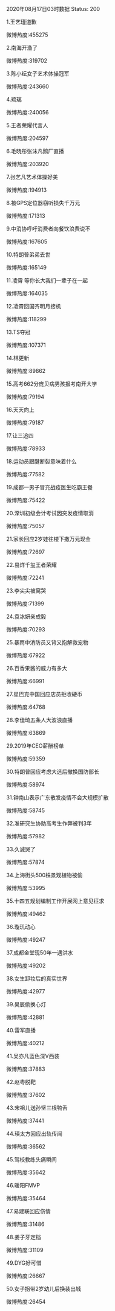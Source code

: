 2020年08月17日03时数据
Status: 200

1.王艺瑾道歉

微博热度:455275

2.南海开渔了

微博热度:319702

3.陈小纭女子艺术体操冠军

微博热度:243660

4.琉璃

微博热度:240056

5.王者荣耀代言人

微博热度:204597

6.毛晓彤张沫凡鹅厂直播

微博热度:203920

7.张艺凡艺术体操好美

微博热度:194913

8.被GPS定位器窃听损失千万元

微博热度:171313

9.中消协呼吁消费者向餐饮浪费说不

微博热度:167605

10.特朗普弟弟去世

微博热度:165149

11.凌霄 等你长大我们一辈子在一起

微博热度:164035

12.凌霄回国齐明月接机

微博热度:118299

13.TS夺冠

微博热度:107371

14.林更新

微博热度:89862

15.高考662分庞贝病男孩报考南开大学

微博热度:79194

16.天天向上

微博热度:79187

17.让三追四

微博热度:78933

18.运动员跟腱断裂意味着什么

微博热度:77582

19.成都一男子冒充战疫医生吃霸王餐

微博热度:75422

20.深圳初级会计考试因突发疫情取消

微博热度:75057

21.家长回应2岁娃往楼下撒万元现金

微博热度:72697

22.易烊千玺王者荣耀

微博热度:72241

23.李尖尖被窝哭

微博热度:71399

24.袁冰妍亲成毅

微博热度:70293

25.暴雨中消防员又背又抱解救宠物

微博热度:67922

26.百香果酱的威力有多大

微博热度:66991

27.星巴克中国回应店员拒收硬币

微博热度:64768

28.李佳琦五条人大波浪直播

微博热度:63869

29.2019年CEO薪酬榜单

微博热度:59359

30.特朗普回应考虑大选后撤换国防部长

微博热度:58974

31.钟南山表示广东散发疫情不会大规模扩散

微博热度:58745

32.准研究生协助高考生作弊被判3年

微博热度:57982

33.久诚哭了

微博热度:57874

34.上海街头500株景观植物被偷

微博热度:53995

35.十四五规划编制工作开展网上意见征求

微博热度:49462

36.璇玑动心

微博热度:49247

37.成都金堂现50年一遇洪水

微博热度:49202

38.女生卸妆后的真实世界

微博热度:42977

39.昊辰偷换心灯

微博热度:42881

40.雷军直播

微博热度:40212

41.吴亦凡蓝色深V西装

微博热度:37883

42.赵粤脱靶

微博热度:37602

43.宋祖儿送孙坚三根鸭舌

微博热度:37441

44.瑛太方回应出轨传闻

微博热度:36562

45.驾校教练头痛瞬间

微博热度:35642

46.暖阳FMVP

微博热度:35464

47.易建联回应伤情

微博热度:31486

48.姜子牙定档

微博热度:31109

49.DYG好可惜

微博热度:26667

50.女子拐带2岁幼儿后换装出城

微博热度:26454

